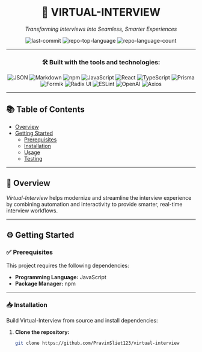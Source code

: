 <div align="center">

# 🚀 VIRTUAL-INTERVIEW

_Transforming Interviews Into Seamless, Smarter Experiences_

![last-commit](https://img.shields.io/github/last-commit/PravinSliet123/virtual-interview?style=flat&logo=git&logoColor=white&color=0080ff)
![repo-top-language](https://img.shields.io/github/languages/top/PravinSliet123/virtual-interview?style=flat&color=0080ff)
![repo-language-count](https://img.shields.io/github/languages/count/PravinSliet123/virtual-interview?style=flat&color=0080ff)

---

### 🛠 Built with the tools and technologies:

![JSON](https://img.shields.io/badge/JSON-000000.svg?style=flat&logo=JSON&logoColor=white)
![Markdown](https://img.shields.io/badge/Markdown-000000.svg?style=flat&logo=Markdown&logoColor=white)
![npm](https://img.shields.io/badge/npm-CB3837.svg?style=flat&logo=npm&logoColor=white)
![JavaScript](https://img.shields.io/badge/JavaScript-F7DF1E.svg?style=flat&logo=JavaScript&logoColor=black)
![React](https://img.shields.io/badge/React-61DAFB.svg?style=flat&logo=React&logoColor=black)
![TypeScript](https://img.shields.io/badge/TypeScript-3178C6.svg?style=flat&logo=TypeScript&logoColor=white)
![Prisma](https://img.shields.io/badge/Prisma-2D3748.svg?style=flat&logo=Prisma&logoColor=white)
![Formik](https://img.shields.io/badge/Formik-2563EB.svg?style=flat&logo=Formik&logoColor=white)
![Radix UI](https://img.shields.io/badge/Radix%20UI-161618.svg?style=flat&logo=Radix-UI&logoColor=white)
![ESLint](https://img.shields.io/badge/ESLint-4B32C3.svg?style=flat&logo=ESLint&logoColor=white)
![OpenAI](https://img.shields.io/badge/OpenAI-412991.svg?style=flat&logo=OpenAI&logoColor=white)
![Axios](https://img.shields.io/badge/Axios-5A29E4.svg?style=flat&logo=Axios&logoColor=white)

</div>

---

## 📚 Table of Contents

- [Overview](#overview)
- [Getting Started](#getting-started)
  - [Prerequisites](#prerequisites)
  - [Installation](#installation)
  - [Usage](#usage)
  - [Testing](#testing)

---

## 📝 Overview

_Virtual-Interview_ helps modernize and streamline the interview experience by combining automation and interactivity to provide smarter, real-time interview workflows.

---

## ⚙️ Getting Started

### ✅ Prerequisites

This project requires the following dependencies:

- **Programming Language:** JavaScript  
- **Package Manager:** npm

---

### 📥 Installation

Build Virtual-Interview from source and install dependencies:

1. **Clone the repository:**

   ```bash
   git clone https://github.com/PravinSliet123/virtual-interview
